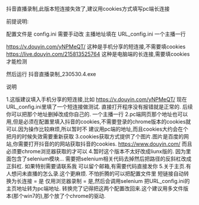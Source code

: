 抖音直播录制,此版本短连接失效了,建议用cookies方式填写pc端长连接



前提说明:

配置文件是 config.ini 需要手动改
主播地址填在 URL_config.ini 一个主播一行 

https://v.douyin.com/yNPMeQT/  这种是手机分享的短连接,不需要填cookies
https://live.douyin.com/215813525764 这种是电脑端的长连接,需要填cookies才能检测
 
然后运行 抖音直播录制_230530.4.exe




说明

1.这版建议填入手机分享的短连接,比如 https://v.douyin.com/yNPMeQT/ 
  现在URL_config.ini里填了一个短连接做测试. 直接打开程序没有报错就是正常的. 
  后续你可以把那个地址删掉改成你自己的. 一个主播一行
2.pc端网页那个地址也可以用,但是必须在配置里填入抖音的cookies,不需要登录的chrome版本的cookies就可以.因为操作比较麻烦,所以暂时不
  建议用pc端的地址,而且cookies大约会在个把月的时候失效需要重新获取
3.cookies获取方式提供了个图片.图片是百度的网站,你需要打开抖音的的网站获取抖音的cookies. https://www.douyin.com/
  而且必须要chrome浏览器获取的才可以
4.暂时这个版本不太好改成liunx版的. 因为里面包含了selenium模块... 需要把selenium相关代码去掉然后把路径的反斜杠改成正斜杠. 如果特别需要请联系我
  可以留个邮箱,有需要代码直接发你
5.关于主页.有人想问未直播的怎么录.这个更麻烦. 不怕折腾的可以把配置文件里 短链接自动转换为长连接 = 是 仅用浏览器录制 = 是,然后会调用selenium
  把URL_config.ini的主页地址转为pc端地址. 转换完了记得把这两个配置改回来.这个建议用多文件版本(那个win7的),那个放了个chrome的驱动.
  

